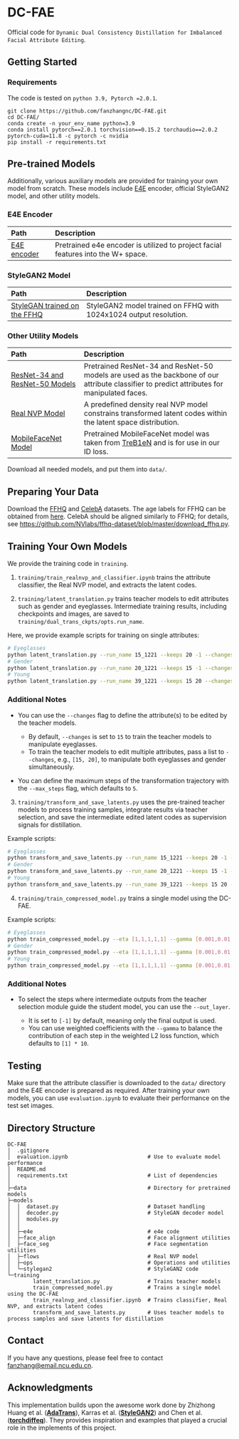 # DC-FAE

Official code for `Dynamic Dual Consistency Distillation for Imbalanced Facial Attribute Editing`.

## Getting Started

### Requirements

The code is tested on `python 3.9, Pytorch =2.0.1`.

```
git clone https://github.com/fanzhangnc/DC-FAE.git
cd DC-FAE/
conda create -n your_env_name python=3.9
conda install pytorch==2.0.1 torchvision==0.15.2 torchaudio==2.0.2 pytorch-cuda=11.8 -c pytorch -c nvidia
pip install -r requirements.txt
```

## Pre-trained Models

Additionally, various auxiliary models are provided for training your own model from scratch. These models include [E4E](https://github.com/omertov/encoder4editing) encoder, official StyleGAN2 model, and other utility models.

### E4E Encoder

| Path                                                         | Description                                                  |
| :----------------------------------------------------------- | :----------------------------------------------------------- |
| [E4E encoder](https://pan.baidu.com/s/1ewtwq56nmnd1_PVhta-jvA?pwd=geia) | Pretrained e4e encoder is utilized to project facial features into the W+ space. |

### StyleGAN2 Model

| Path                                                         | Description                                                  |
| :----------------------------------------------------------- | :----------------------------------------------------------- |
| [StyleGAN trained on the FFHQ](https://pan.baidu.com/s/1ewtwq56nmnd1_PVhta-jvA?pwd=geia) | StyleGAN2 model trained on FFHQ with 1024x1024 output resolution. |

### Other Utility Models

| Path                                                                                                       | Description                                                                                                                                                                                   |
|:-----------------------------------------------------------------------------------------------------------|:----------------------------------------------------------------------------------------------------------------------------------------------------------------------------------------------|
| [ResNet-34 and ResNet-50 Models](https://pan.baidu.com/s/1ewtwq56nmnd1_PVhta-jvA?pwd=geia) | Pretrained ResNet-34 and ResNet-50 models are used as the backbone of our attribute classifier to predict attributes for manipulated faces. |
| [Real NVP Model](https://pan.baidu.com/s/1ewtwq56nmnd1_PVhta-jvA?pwd=geia)                 | A predefined density real NVP model constrains transformed latent codes within the latent space distribution. |
| [MobileFaceNet Model](https://pan.baidu.com/s/1ewtwq56nmnd1_PVhta-jvA?pwd=geia)   | Pretrained MobileFaceNet model was taken from [TreB1eN](https://github.com/TreB1eN/InsightFace_Pytorch) and is for use in our ID loss. |

Download all needed models, and put them into `data/`.

## Preparing Your Data

Download the [FFHQ](https://github.com/NVlabs/ffhq-dataset) and [CelebA](https://mmlab.ie.cuhk.edu.hk/projects/CelebA.html) datasets. The age labels for FFHQ can be obtained from [here](https://github.com/royorel/Lifespan_Age_Transformation_Synthesis/tree/master). CelebA should be aligned similarly to FFHQ; for details, see https://github.com/NVlabs/ffhq-dataset/blob/master/download_ffhq.py.

## Training Your Own Models

We provide the training code in `training`.

1. `training/train_realnvp_and_classifier.ipynb` trains the attribute classifier, the Real NVP model, and extracts the latent codes.

2. `training/latent_translation.py` trains teacher models to edit attributes such as gender and eyeglasses. Intermediate training results, including checkpoints and images, are saved to `training/dual_trans_ckpts/opts.run_name`.

Here, we provide example scripts for training on single attributes:
```sh
# Eyeglasses
python latent_translation.py --run_name 15_1221 --keeps 20 -1 --changes 15
# Gender
python latent_translation.py --run_name 20_1221 --keeps 15 -1 --changes 20
# Young
python latent_translation.py --run_name 39_1221 --keeps 15 20 --changes 39
```

### Additional Notes

- You can use the `--changes` flag to define the attribute(s) to be edited by the teacher models.

    - By default, `--changes` is set to `15` to train the teacher models to manipulate eyeglasses.
    - To train the teacher models to edit multiple attributes, pass a list to `--changes`, e.g., `[15, 20]`, to manipulate both eyeglasses and gender simultaneously.
	
- You can define the maximum steps of the transformation trajectory with the `--max_steps` flag, which defaults to `5`.

3. `training/transform_and_save_latents.py` uses the pre-trained teacher models to process training samples, integrate results via teacher selection, and save the intermediate edited latent codes as supervision signals for distillation.

Example scripts:
```sh
# Eyeglasses
python transform_and_save_latents.py --run_name 15_1221 --keeps 20 -1 --changes 15
# Gender
python transform_and_save_latents.py --run_name 20_1221 --keeps 15 -1 --changes 20
# Young
python transform_and_save_latents.py --run_name 39_1221 --keeps 15 20 --changes 39
```

4. `training/train_compressed_model.py` trains a single model using the DC-FAE.

Example scripts:
```sh
# Eyeglasses
python train_compressed_model.py --eta [1,1,1,1,1] --gamma [0.001,0.01,0.05,0.1,1] --run_name 15_1221 --keeps 20 -1 --changes 15 --grl --out_layer [0,1,2,3,4]
# Gender
python train_compressed_model.py --eta [1,1,1,1,1] --gamma [0.001,0.01,0.05,0.1,1] --run_name 20_1221 --keeps 15 -1 --changes 20 --grl --out_layer [0,1,2,3,4]
# Young
python train_compressed_model.py --eta [1,1,1,1,1] --gamma [0.001,0.01,0.05,0.1,1] --run_name 39_1221 --keeps 15 20 --changes 39 --grl --out_layer [0,1,2,3,4]
```

### Additional Notes
	
- To select the steps where intermediate outputs from the teacher selection module guide the student model, you can use the `--out_layer`.

  - It is set to `[-1]` by default, meaning only the final output is used.
  - You can use weighted coefficients with the `--gamma` to balance the contribution of each step in the weighted L2 loss function, which defaults to `[1] * 10`.

## Testing

Make sure that the attribute classifier is downloaded to the `data/` directory and the E4E encoder is prepared as required. After training your own models, you can use `evaluation.ipynb` to evaluate their performance on the test set images.

## Directory Structure

```
DC-FAE
│  .gitignore
│  evaluation.ipynb                         # Use to evaluate model performance
│  README.md
│  requirements.txt                         # List of dependencies
│  
├─data                                      # Directory for pretrained models
├─models
│  │  dataset.py                            # Dataset handling
│  │  decoder.py                            # StyleGAN decoder model
│  │  modules.py
│  │  
│  ├─e4e                                    # e4e code
│  ├─face_align                             # Face alignment utilities
│  ├─face_seg                               # Face segmentation utilities
│  ├─flows                                  # Real NVP model
│  ├─ops                                    # Operations and utilities
│  └─stylegan2                              # StyleGAN2 code
└─training
        latent_translation.py               # Trains teacher models
        train_compressed_model.py           # Trains a single model using the DC-FAE
        train_realnvp_and_classifier.ipynb  # Trains classifier, Real NVP, and extracts latent codes
        transform_and_save_latents.py       # Uses teacher models to process samples and save latents for distillation
```

## Contact

If you have any questions, please feel free to contact fanzhang@email.ncu.edu.cn.

## Acknowledgments

This implementation builds upon the awesome work done by Zhizhong Huang et al. (**[AdaTrans](https://github.com/Hzzone/AdaTrans)**), Karras et al. (**[StyleGAN2](https://github.com/NVlabs/stylegan2)**) and Chen et al. (**[torchdiffeq](https://github.com/rtqichen/torchdiffeq)**). They provides inspiration and examples that played a crucial role in the implements of this project.